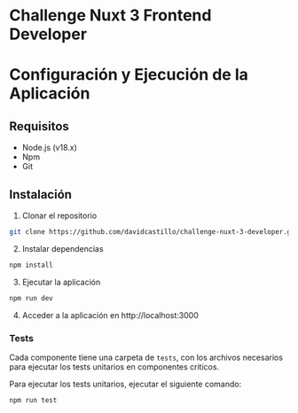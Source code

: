 # Challenge Nuxt 3 Frontend Developer

# Configuración y Ejecución de la Aplicación

## Requisitos

- Node.js (v18.x)
- Npm
- Git

## Instalación

1. Clonar el repositorio

```bash
git clone https://github.com/davidcastillo/challenge-nuxt-3-developer.git
```

2. Instalar dependencias

```bash
npm install
```

3. Ejecutar la aplicación

```bash
npm run dev
```

4. Acceder a la aplicación en http://localhost:3000


### Tests

Cada componente tiene una carpeta de `tests`, con los archivos necesarios para ejecutar los tests unitarios en componentes criticos.

Para ejecutar los tests unitarios, ejecutar el siguiente comando:

```bash
npm run test
```
